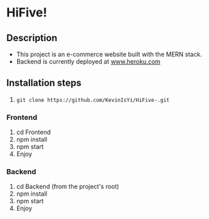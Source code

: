 # HiFive!

## Description
* This project is an e-commerce website built with the MERN stack.
* Backend is currently deployed at www.heroku.com

## Installation steps

1. `git clone https://github.com/KevinIsYi/HiFive-.git`

### Frontend
1. cd Frontend
2. npm install
3. npm start
4. Enjoy

### Backend
1. cd Backend (from the project's root)
2. npm install
3. npm start
4. Enjoy